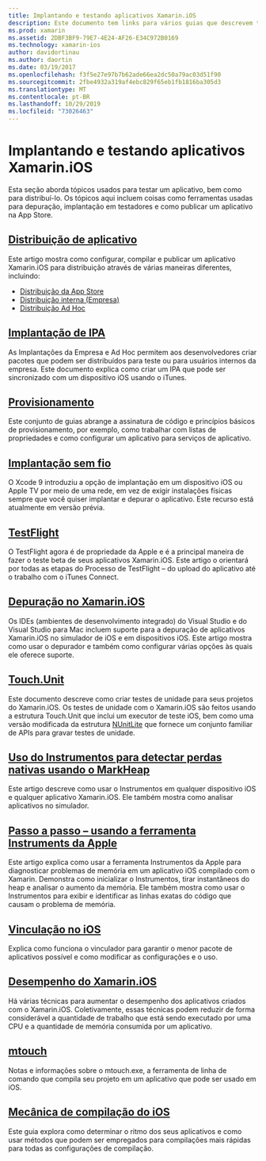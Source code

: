 ```yaml
---
title: Implantando e testando aplicativos Xamarin.iOS
description: Este documento tem links para vários guias que descrevem tópicos relacionados à implantação e teste de um aplicativo Xamarin.iOS. Por exemplo, distribuição de aplicativos, arquivos .ipa, provisionamento, implantação sem fio, TestFlight e depuração.
ms.prod: xamarin
ms.assetid: 2DBF3BF9-79E7-4E24-AF26-E34C972B0169
ms.technology: xamarin-ios
author: davidortinau
ms.author: daortin
ms.date: 03/19/2017
ms.openlocfilehash: f3f5e27e97b7b62ade66ea2dc50a79ac03d51f90
ms.sourcegitcommit: 2fbe4932a319af4ebc829f65eb1fb1816ba305d3
ms.translationtype: MT
ms.contentlocale: pt-BR
ms.lasthandoff: 10/29/2019
ms.locfileid: "73026463"
---
```

# <a name="deploying-and-testing-xamarinios-apps"></a>Implantando e testando aplicativos Xamarin.iOS

Esta seção aborda tópicos usados para testar um aplicativo, bem como para distribuí-lo. Os tópicos aqui incluem coisas como ferramentas usadas para depuração, implantação em testadores e como publicar um aplicativo na App Store.

## <a name="app-distributioniosdeploy-testapp-distributionindexmd"></a>[Distribuição de aplicativo](~/ios/deploy-test/app-distribution/index.md)

Este artigo mostra como configurar, compilar e publicar um aplicativo Xamarin.iOS para distribuição através de várias maneiras diferentes, incluindo:

- [Distribuição da App Store](~/ios/deploy-test/app-distribution/app-store-distribution/index.md)
- [Distribuição interna (Empresa)](~/ios/deploy-test/app-distribution/in-house-distribution.md)
- [Distribuição Ad Hoc](~/ios/deploy-test/app-distribution/ad-hoc-distribution.md)

## <a name="ipa-deploymentiosdeploy-testapp-distributionipa-supportmd"></a>[Implantação de IPA](~/ios/deploy-test/app-distribution/ipa-support.md)

As Implantações da Empresa e Ad Hoc permitem aos desenvolvedores criar pacotes que podem ser distribuídos para teste ou para usuários internos da empresa. Este documento explica como criar um IPA que pode ser sincronizado com um dispositivo iOS usando o iTunes.

## <a name="provisioningprovisioningindexmd"></a>[Provisionamento](provisioning/index.md)

Este conjunto de guias abrange a assinatura de código e princípios básicos de provisionamento, por exemplo, como trabalhar com listas de propriedades e como configurar um aplicativo para serviços de aplicativo. 

## <a name="wireless-deploymentwireless-deploymentmd"></a>[Implantação sem fio](wireless-deployment.md)

 O Xcode 9 introduziu a opção de implantação em um dispositivo iOS ou Apple TV por meio de uma rede, em vez de exigir instalações físicas sempre que você quiser implantar e depurar o aplicativo. Este recurso está atualmente em versão prévia.

## <a name="testflightiosdeploy-testtestflightmd"></a>[TestFlight](~/ios/deploy-test/testflight.md)

O TestFlight agora é de propriedade da Apple e é a principal maneira de fazer o teste beta de seus aplicativos Xamarin.iOS. Este artigo o orientará por todas as etapas do Processo de TestFlight – do upload do aplicativo até o trabalho com o iTunes Connect.

## <a name="debugging-in-xamariniosiosdeploy-testdebugging-in-xamarin-iosmd"></a>[Depuração no Xamarin.iOS](~/ios/deploy-test/debugging-in-xamarin-ios.md)

Os IDEs (ambientes de desenvolvimento integrado) do Visual Studio e do Visual Studio para Mac incluem suporte para a depuração de aplicativos Xamarin.iOS no simulador de iOS e em dispositivos iOS. Este artigo mostra como usar o depurador e também como configurar várias opções às quais ele oferece suporte.

## <a name="touchunitiosdeploy-testtouchunitmd"></a>[Touch.Unit](~/ios/deploy-test/touch.unit.md)

Este documento descreve como criar testes de unidade para seus projetos do Xamarin.iOS.
Os testes de unidade com o Xamarin.iOS são feitos usando a estrutura Touch.Unit que inclui um executor de teste iOS, bem como uma versão modificada da estrutura [NUnitLite](http://www.nunitlite.com/) que fornece um conjunto familiar de APIs para gravar testes de unidade.

## <a name="using-instruments-to-detect-native-leaks-using-markheapiosdeploy-testusing-instruments-to-detect-native-leaks-using-markheapmd"></a>[Uso do Instrumentos para detectar perdas nativas usando o MarkHeap](~/ios/deploy-test/using-instruments-to-detect-native-leaks-using-markheap.md)

Este artigo descreve como usar o Instrumentos em qualquer dispositivo iOS e qualquer aplicativo Xamarin.iOS. Ele também mostra como analisar aplicativos no simulador.

## <a name="walkthrough---using-apples-instrument-tooliosdeploy-testwalkthrough-apples-instrumentmd"></a>[Passo a passo – usando a ferramenta Instruments da Apple](~/ios/deploy-test/walkthrough-apples-instrument.md)

Este artigo explica como usar a ferramenta Instrumentos da Apple para diagnosticar problemas de memória em um aplicativo iOS compilado com o Xamarin. Demonstra como inicializar o Instrumentos, tirar instantâneos do heap e analisar o aumento da memória. Ele também mostra como usar o Instrumentos para exibir e identificar as linhas exatas do código que causam o problema de memória.

## <a name="linking-on-ioslinkermd"></a>[Vinculação no iOS](linker.md)

Explica como funciona o vinculador para garantir o menor pacote de aplicativos possível e como modificar as configurações e o uso.

## <a name="xamarinios-performanceperformancemd"></a>[Desempenho do Xamarin.iOS](performance.md)

Há várias técnicas para aumentar o desempenho dos aplicativos criados com o Xamarin.iOS. Coletivamente, essas técnicas podem reduzir de forma considerável a quantidade de trabalho que está sendo executado por uma CPU e a quantidade de memória consumida por um aplicativo.

## <a name="mtouchmtouchmd"></a>[mtouch](mtouch.md)

Notas e informações sobre o mtouch.exe, a ferramenta de linha de comando que compila seu projeto em um aplicativo que pode ser usado em iOS.

## <a name="ios-build-mechanicsios-build-mechanicsmd"></a>[Mecânica de compilação do iOS](ios-build-mechanics.md)

Este guia explora como determinar o ritmo dos seus aplicativos e como usar métodos que podem ser empregados para compilações mais rápidas para todas as configurações de compilação.
